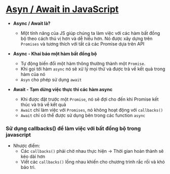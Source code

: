# [Asyn / Await in JavaScript](https://viblo.asia/p/giai-thich-ve-asyncawait-javascript-trong-10-phut-1VgZvBn7ZAw)


- **Async / Await là?**
   + Một tính năng của JS giúp chúng ta làm việc với các hàm bất đồng bộ theo cách thú vị hơn và dễ hiểu hơn. Nó được xây dựng trên `Promises` và tương thích với tất cả các Promise dựa trên API

- **Async - Khai báo một hàm bất đồng bộ**
   + Tự động biến đổi một hàm thông thường thành một `Promise`.
   + Khi gọi tới hàm `async` nó sẽ xử lý mọi thứ và được trả về kết quả trong hàm của nó
   + `Asyn` cho phép sử dụng `await`

- **Await - Tạm dừng việc thực thi các hàm async**
   + Khi được đặt trước một `Promise`, nó sẽ đợi cho đến khi Promise kết thúc và trả về kết quả
   + `Await` chỉ làm việc với `Promises`, nó không hoạt động với `callbacks()`
   + `Await` chỉ có thể được sử dụng bên trong các function `async`


### Sử dụng callbacks() để làm việc với bất đồng bộ trong javascript

- Nhược điểm:
   + Các `callbacks()` phải chờ nhau thực hiện -> Thời gian hoàn thành sẽ kéo dài hơn
   + Viết các `callbacks()` lồng nhau khiến cho chương trình rắc rối và khó bảo trì.